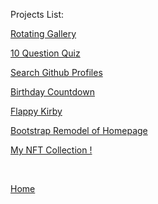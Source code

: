 
<p>Projects List:</p>

[Rotating Gallery](gallery)

<a href="/quiz.html">10 Question Quiz</a>

<a href="/index-1.html">Search Github Profiles</a>

<a href="/timer.html">Birthday Countdown</a>

<a href="/games.html">Flappy Kirby</a>

<a href="/index-boot.html">Bootstrap Remodel of Homepage</a>

<a href="https://opensea.io/collection/bliss-boys">My NFT Collection !</a>

<p>&nbsp;</p>

[Home](index)